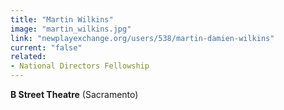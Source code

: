 ```yaml
---
title: "Martin Wilkins"
image: "martin_wilkins.jpg"
link: "newplayexchange.org/users/538/martin-damien-wilkins"
current: "false"
related:
- National Directors Fellowship
---
```


**B Street Theatre** (Sacramento)
